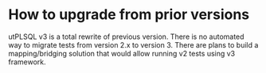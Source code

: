 # How to upgrade from prior versions

utPLSQL v3 is a total rewrite of previous version. There is no automated way to migrate tests from version 2.x to version 3.
There are plans to build a mapping/bridging solution that would allow running v2 tests using v3 framework.


